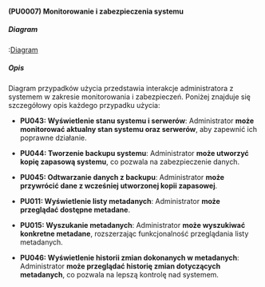 #### (PU0007) Monitorowanie i zabezpieczenia systemu

##### Diagram

:[Diagram](PU0007.puml)


##### Opis

Diagram przypadków użycia przedstawia interakcje administratora z systemem w zakresie monitorowania i zabezpieczeń. Poniżej znajduje się szczegółowy opis każdego przypadku użycia:

*   **PU043: Wyświetlenie stanu systemu i serwerów**: Administrator **może monitorować aktualny stan systemu oraz serwerów**, aby zapewnić ich poprawne działanie.

*   **PU044: Tworzenie backupu systemu**: Administrator **może utworzyć kopię zapasową systemu**, co pozwala na zabezpieczenie danych.

*   **PU045: Odtwarzanie danych z backupu**: Administrator **może przywrócić dane z wcześniej utworzonej kopii zapasowej**.

*   **PU011: Wyświetlenie listy metadanych**: Administrator **może przeglądać dostępne metadane**.

*   **PU015: Wyszukanie metadanych**: Administrator **może wyszukiwać konkretne metadane**, rozszerzając funkcjonalność przeglądania listy metadanych.

*   **PU046: Wyświetlenie historii zmian dokonanych w metadanych**: Administrator **może przeglądać historię zmian dotyczących metadanych**, co pozwala na lepszą kontrolę nad systemem.
